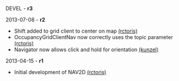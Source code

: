 DEVEL - **r3**

2013-07-08 - **r2**
 * Shift added to grid client to center on map [(rctoris)](https://github.com/rctoris/)
 * OccupancyGridClientNav now correctly uses the topic parameter [(rctoris)](https://github.com/rctoris/)
 * Navigator now allows click and hold for orientation [(kunzel)](https://github.com/kunzel/)

2013-04-15 - **r1**
 * Initial development of NAV2D [(rctoris)](https://github.com/rctoris/)
